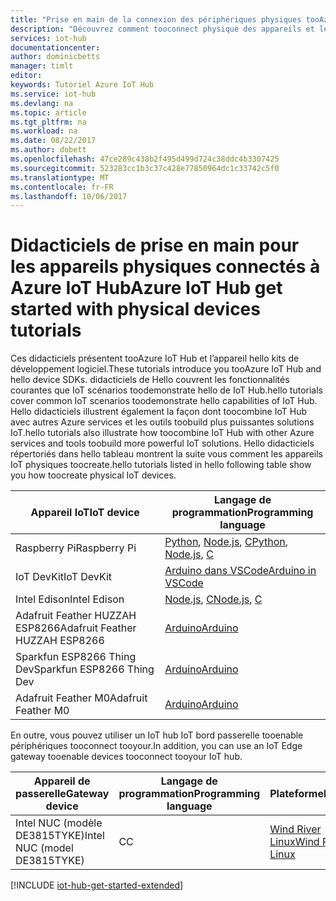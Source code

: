 ```yaml
---
title: "Prise en main de la connexion des périphériques physiques tooAzure IoT Hub | Documents Microsoft"
description: "Découvrez comment tooconnect physique des appareils et les tableaux tooAzure IoT Hub. Vos appareils peuvent envoyer la télémétrie tooIoT Hub IoT Hub peut surveiller et gérer vos appareils."
services: iot-hub
documentationcenter: 
author: dominicbetts
manager: timlt
editor: 
keywords: Tutoriel Azure IoT Hub
ms.service: iot-hub
ms.devlang: na
ms.topic: article
ms.tgt_pltfrm: na
ms.workload: na
ms.date: 08/22/2017
ms.author: dobett
ms.openlocfilehash: 47ce289c438b2f495d499d724c38ddc4b3307425
ms.sourcegitcommit: 523283cc1b3c37c428e77850964dc1c33742c5f0
ms.translationtype: MT
ms.contentlocale: fr-FR
ms.lasthandoff: 10/06/2017
---
```

# <a name="azure-iot-hub-get-started-with-physical-devices-tutorials"></a><span data-ttu-id="d55a4-105">Didacticiels de prise en main pour les appareils physiques connectés à Azure IoT Hub</span><span class="sxs-lookup"><span data-stu-id="d55a4-105">Azure IoT Hub get started with physical devices tutorials</span></span>

<span data-ttu-id="d55a4-106">Ces didacticiels présentent tooAzure IoT Hub et l’appareil hello kits de développement logiciel.</span><span class="sxs-lookup"><span data-stu-id="d55a4-106">These tutorials introduce you tooAzure IoT Hub and hello device SDKs.</span></span> <span data-ttu-id="d55a4-107">didacticiels de Hello couvrent les fonctionnalités courantes que IoT scénarios toodemonstrate hello de IoT Hub.</span><span class="sxs-lookup"><span data-stu-id="d55a4-107">hello tutorials cover common IoT scenarios toodemonstrate hello capabilities of IoT Hub.</span></span> <span data-ttu-id="d55a4-108">Hello didacticiels illustrent également la façon dont toocombine IoT Hub avec autres Azure services et les outils toobuild plus puissantes solutions IoT.</span><span class="sxs-lookup"><span data-stu-id="d55a4-108">hello tutorials also illustrate how toocombine IoT Hub with other Azure services and tools toobuild more powerful IoT solutions.</span></span> <span data-ttu-id="d55a4-109">Hello didacticiels répertoriés dans hello tableau montrent la suite vous comment les appareils IoT physiques toocreate.</span><span class="sxs-lookup"><span data-stu-id="d55a4-109">hello tutorials listed in hello following table show you how toocreate physical IoT devices.</span></span>

| <span data-ttu-id="d55a4-110">Appareil IoT</span><span class="sxs-lookup"><span data-stu-id="d55a4-110">IoT device</span></span>                       | <span data-ttu-id="d55a4-111">Langage de programmation</span><span class="sxs-lookup"><span data-stu-id="d55a4-111">Programming language</span></span> |
|---------------------------------|----------------------|
| <span data-ttu-id="d55a4-112">Raspberry Pi</span><span class="sxs-lookup"><span data-stu-id="d55a4-112">Raspberry Pi</span></span>                    | <span data-ttu-id="d55a4-113">[Python][Pi_Py], [Node.js][Pi_Nd], [C][Pi_C]</span><span class="sxs-lookup"><span data-stu-id="d55a4-113">[Python][Pi_Py], [Node.js][Pi_Nd], [C][Pi_C]</span></span>  |
| <span data-ttu-id="d55a4-114">IoT DevKit</span><span class="sxs-lookup"><span data-stu-id="d55a4-114">IoT DevKit</span></span>                      | <span data-ttu-id="d55a4-115">[Arduino dans VSCode][DevKit]</span><span class="sxs-lookup"><span data-stu-id="d55a4-115">[Arduino in VSCode][DevKit]</span></span>     |
| <span data-ttu-id="d55a4-116">Intel Edison</span><span class="sxs-lookup"><span data-stu-id="d55a4-116">Intel Edison</span></span>                    | <span data-ttu-id="d55a4-117">[Node.js][Ed_Nd], [C][Ed_C]</span><span class="sxs-lookup"><span data-stu-id="d55a4-117">[Node.js][Ed_Nd], [C][Ed_C]</span></span>           |
| <span data-ttu-id="d55a4-118">Adafruit Feather HUZZAH ESP8266</span><span class="sxs-lookup"><span data-stu-id="d55a4-118">Adafruit Feather HUZZAH ESP8266</span></span> | <span data-ttu-id="d55a4-119">[Arduino][Hu_Ard]</span><span class="sxs-lookup"><span data-stu-id="d55a4-119">[Arduino][Hu_Ard]</span></span>              |
| <span data-ttu-id="d55a4-120">Sparkfun ESP8266 Thing Dev</span><span class="sxs-lookup"><span data-stu-id="d55a4-120">Sparkfun ESP8266 Thing Dev</span></span>      | <span data-ttu-id="d55a4-121">[Arduino][Th_Ard]</span><span class="sxs-lookup"><span data-stu-id="d55a4-121">[Arduino][Th_Ard]</span></span>              |
| <span data-ttu-id="d55a4-122">Adafruit Feather M0</span><span class="sxs-lookup"><span data-stu-id="d55a4-122">Adafruit Feather M0</span></span>             | <span data-ttu-id="d55a4-123">[Arduino][M0_Ard]</span><span class="sxs-lookup"><span data-stu-id="d55a4-123">[Arduino][M0_Ard]</span></span>              |

<span data-ttu-id="d55a4-124">En outre, vous pouvez utiliser un IoT hub IoT bord passerelle tooenable périphériques tooconnect tooyour.</span><span class="sxs-lookup"><span data-stu-id="d55a4-124">In addition, you can use an IoT Edge gateway tooenable devices tooconnect tooyour IoT hub.</span></span>

| <span data-ttu-id="d55a4-125">Appareil de passerelle</span><span class="sxs-lookup"><span data-stu-id="d55a4-125">Gateway device</span></span>               | <span data-ttu-id="d55a4-126">Langage de programmation</span><span class="sxs-lookup"><span data-stu-id="d55a4-126">Programming language</span></span> | <span data-ttu-id="d55a4-127">Plateforme</span><span class="sxs-lookup"><span data-stu-id="d55a4-127">Platform</span></span>         |
|------------------------------|----------------------|------------------|
| <span data-ttu-id="d55a4-128">Intel NUC (modèle DE3815TYKE)</span><span class="sxs-lookup"><span data-stu-id="d55a4-128">Intel NUC (model DE3815TYKE)</span></span> | <span data-ttu-id="d55a4-129">C</span><span class="sxs-lookup"><span data-stu-id="d55a4-129">C</span></span>                    | <span data-ttu-id="d55a4-130">[Wind River Linux][NUC_Lnx]</span><span class="sxs-lookup"><span data-stu-id="d55a4-130">[Wind River Linux][NUC_Lnx]</span></span> |

[!INCLUDE [iot-hub-get-started-extended](../../includes/iot-hub-get-started-extended.md)]


[Pi_Nd]: iot-hub-raspberry-pi-kit-node-get-started.md
[Pi_C]: iot-hub-raspberry-pi-kit-c-get-started.md
[Pi_Py]: iot-hub-raspberry-pi-kit-python-get-started.md
[DevKit]: iot-hub-arduino-iot-devkit-az3166-get-started.md
[Ed_Nd]: iot-hub-intel-edison-kit-node-get-started.md
[Ed_C]: iot-hub-intel-edison-kit-c-get-started.md
[Hu_Ard]: iot-hub-arduino-huzzah-esp8266-get-started.md
[Th_Ard]: iot-hub-sparkfun-esp8266-thing-dev-get-started.md
[M0_Ard]: iot-hub-adafruit-feather-m0-wifi-kit-arduino-get-started.md
[NUC_Lnx]: iot-hub-gateway-kit-c-lesson1-set-up-nuc.md
